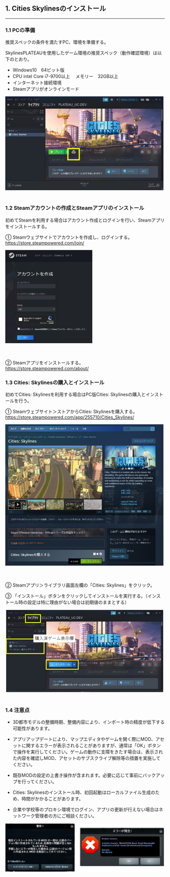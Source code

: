 ## 1. Cities Skylinesのインストール

------

### 1.1 PCの準備

推奨スペックの条件を満たすPC、環境を準備する。

SkylinesPLATEAUを使用したゲーム環境の推奨スペック（動作確認環境）は以下のとおり。

- Windows10　64ビット版
- CPU intel Core i7-9700以上　 メモリー　32GB以上
- インターネット接続環境
- Steamアプリがオンラインモード

<!-- Steamアプリ画面 -->
<img src="../resources/userMan/1-1-1.jpg" style="width:500px" />

<br>
<br>

### 1.2 Steamアカウントの作成とSteamアプリのインストール

初めてSteamを利用する場合はアカウント作成とログインを行い、Steamアプリをインストールする。

① Steamウェブサイトでアカウントを作成し、ログインする。
https://store.steampowered.com/join/
<!--
<br>
アカウント作成画面<br> -->
<img src="../resources/userMan/1-1-2.jpg" style="zoom:100%;" />
<br>
<br>
<br>

② Steamアプリをインストールする。
https://store.steampowered.com/about/





### 1.3 Cities: Skylinesの購入とインストール

初めてCities: Skylinesを利用する場合はPC版Cities: Skylinesの購入とインストールを行う。

① Steamウェブサイト＞ストアからCities: Skylinesを購入する。
　　https://store.steampowered.com/app/255710/Cities_Skylines/
<!--
Steamウェブサイト、購入画面<br> -->
<img src="../resources/userMan/1-1-3-1.jpg" style="width:500px" />

<br>
<br>
<br>

② Steamアプリ＞ライブラリ画面左欄の「Cities: Skylines」をクリック。

③ 「インストール」ボタンをクリックしてインストールを実行する。（インストール時の設定は特に理由がない場合は初期値のままとする）

<!--
Steamアプリ（ライブラリ）画面、インストールボタン<br>  -->
<img src="../resources/userMan/1-1-3-2.jpg" style="width:500px" />

<br>
<br>

### 1.4 注意点

- 3D都市モデルの整備時期、整備内容により、インポート時の精度が低下する可能性があります。

- アプリアップデートにより、マップエディタやゲームを開く際にMOD、アセットに関するエラーが表示されることがありますが、通常は「OK」ボタンで操作を実行してください。ゲームの動作に支障をきたす場合は、表示された内容を確認しMOD、アセットのサブスクライブ解除等の措置を実施してください。

- 既存MODの設定の上書き操作が含まれます。必要に応じて事前にバックアップを行ってください。

- Cities: Skylinesのインストール時、初回起動はローカルファイル生成のため、時間がかかることがあります。

- 企業や学校等のプロキシ環境でログイン、アプリの更新が行えない場合はネットワーク管理者の方にご相談ください。

<!--
エラー表示例<br>  -->
<img src="../resources/userMan/1-1-4-1.jpg" style="zoom: 100%;" />

<br>
<br>
